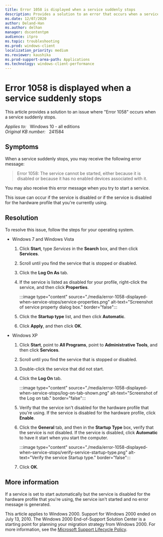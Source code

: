 ```yaml
---
title: Error 1058 is displayed when a service suddenly stops
description: Provides a solution to an error that occurs when a service suddenly stops.
ms.date: 12/07/2020
author: Deland-Han
ms.author: delhan
manager: dscontentpm
audience: itpro
ms.topic: troubleshooting
ms.prod: windows-client
localization_priority: medium
ms.reviewer: kaushika
ms.prod-support-area-path: Applications
ms.technology: windows-client-performance
---
```

# Error 1058 is displayed when a service suddenly stops

This article provides a solution to an issue where "Error 1058" occurs when a service suddenly stops.

_Applies to:_ &nbsp; Windows 10 - all editions  
_Original KB number:_ &nbsp; 241584

## Symptoms

When a service suddenly stops, you may receive the following error message:

> Error 1058: The service cannot be started, either because it is disabled or because it has no enabled devices associated with it.

You may also receive this error message when you try to start a service.

This issue can occur if the service is disabled or if the service is disabled for the hardware profile that you're currently using.

## Resolution

To resolve this issue, follow the steps for your operating system.

- Windows 7 and Windows Vista

    1. Click **Start**, type *Services* in the **Search** box, and then click **Services**.
    2. Scroll until you find the service that is stopped or disabled.
    3. Click the **Log On As** tab.
    4. If the service is listed as disabled for your profile, right-click the service, and then click **Properties**.

        :::image type="content" source="./media/error-1058-displayed-when-service-stops/service-properties.png" alt-text="Screenshot of service property dialog box." border="false":::

    5. Click the **Startup type** list, and then click **Automatic**.
    6. Click **Apply**, and then click **OK**.

- Windows XP

    1. Click **Start**, point to **All Programs**, point to **Administrative Tools**, and then click **Services**.
    2. Scroll until you find the service that is stopped or disabled.
    3. Double-click the service that did not start.
    4. Click the **Log On** tab.

        :::image type="content" source="./media/error-1058-displayed-when-service-stops/log-on-tab-shown.png" alt-text="Screenshot of the Log on tab." border="false":::

    5. Verify that the service isn't disabled for the hardware profile that you're using. If the service is disabled for the hardware profile, click **Enable**.

    6. Click the **General** tab, and then in the **Startup Type** box, verify that the service is not disabled. If the service is disabled, click **Automatic** to have it start when you start the computer.

        :::image type="content" source="./media/error-1058-displayed-when-service-stops/verify-service-startup-type.png" alt-text="Verify the service Startup type." border="false":::

    7. Click **OK**.

## More information

If a service is set to start automatically but the service is disabled for the hardware profile that you're using, the service isn't started and no error message is generated.

This article applies to Windows 2000. Support for Windows 2000 ended on July 13, 2010. The Windows 2000 End-of-Support Solution Center is a starting point for planning your migration strategy from Windows 2000. For more information, see the [Microsoft Support Lifecycle Policy](/lifecycle/).
